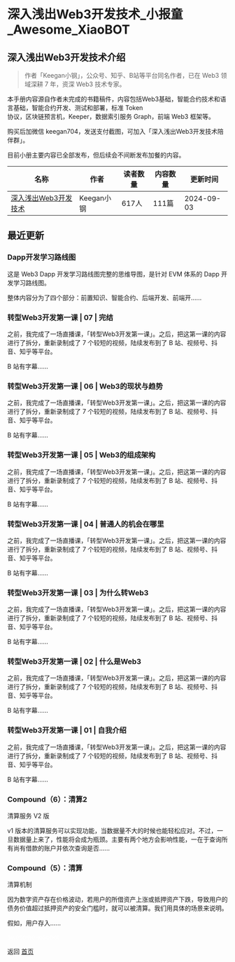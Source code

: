 # 深入浅出Web3开发技术_小报童_Awesome_XiaoBOT

## 深入浅出Web3开发技术介绍
> 作者「Keegan小钢」，公众号、知乎、B站等平台同名作者，已在 Web3 领域深耕 7 年，资深 Web3 技术专家。    
    
本手册内容源自作者未完成的书籍稿件，内容包括Web3基础，智能合约技术和语言基础，智能合约开发、测试和部署，标准 Token  
协议，区块链预言机，Keeper，数据索引服务 Graph，前端 Web3 框架等。    
    
购买后加微信 keegan704，发送支付截图，可加入「深入浅出Web3开发技术陪伴群」。    
    
目前小册主要内容已全部发布，但后续会不间断发布加餐的内容。  
  


|名称|作者|读者数量|内容数量|更新时间|
|---|---|---|---|---|
|[深入浅出Web3开发技术](https://xiaobot.net/p/web3dev?refer=0b133df9-27dc-423b-8101-639049001c13)|Keegan小钢|617人|111篇|2024-09-03|

## 最近更新
### Dapp开发学习路线图

这是 Web3 Dapp 开发学习路线图完整的思维导图，是针对 EVM 体系的 Dapp 开发学习路线图。

整体内容分为了四个部分：前置知识、智能合约、后端开发、前端开......

### 转型Web3开发第一课 | 07 | 完结

之前，我完成了一场直播课，「转型Web3开发第一课」。之后，把这第一课的内容进行了拆分，重新录制成了 7 个较短的视频，陆续发布到了 B
站、视频号、抖音、知乎等平台。

B 站有字幕......

### 转型Web3开发第一课 | 06 | Web3的现状与趋势

之前，我完成了一场直播课，「转型Web3开发第一课」。之后，把这第一课的内容进行了拆分，重新录制成了 7 个较短的视频，陆续发布到了 B
站、视频号、抖音、知乎等平台。

B 站有字幕......

### 转型Web3开发第一课 | 05 | Web3的组成架构

之前，我完成了一场直播课，「转型Web3开发第一课」。之后，把这第一课的内容进行了拆分，重新录制成了 7 个较短的视频，陆续发布到了 B
站、视频号、抖音、知乎等平台。

B 站有字幕......

### 转型Web3开发第一课 | 04 | 普通人的机会在哪里

之前，我完成了一场直播课，「转型Web3开发第一课」。之后，把这第一课的内容进行了拆分，重新录制成了 7 个较短的视频，陆续发布到了 B
站、视频号、抖音、知乎等平台。

B 站有字幕......

### 转型Web3开发第一课 | 03 | 为什么转Web3

之前，我完成了一场直播课，「转型Web3开发第一课」。之后，把这第一课的内容进行了拆分，重新录制成了 7 个较短的视频，陆续发布到了 B
站、视频号、抖音、知乎等平台。

B 站有字幕......

### 转型Web3开发第一课 | 02 | 什么是Web3

之前，我完成了一场直播课，「转型Web3开发第一课」。之后，把这第一课的内容进行了拆分，重新录制成了 7 个较短的视频，陆续发布到了 B
站、视频号、抖音、知乎等平台。

B 站有字幕......

### 转型Web3开发第一课 | 01 | 自我介绍

之前，我完成了一场直播课，「转型Web3开发第一课」。之后，把这第一课的内容进行了拆分，重新录制成了 7 个较短的视频，陆续发布到了 B
站、视频号、抖音、知乎等平台。

B 站有字幕......

### Compound（6）：清算2

清算服务 V2 版

v1
版本的清算服务可以实现功能，当数据量不大的时候也能轻松应对。不过，一旦数据量上来了，性能将会成为瓶颈。主要有两个地方会影响性能，一在于查询所有尚有借款的账户并依次查询是否......

### Compound（5）：清算

清算机制

因为数字资产存在价格波动，若用户的所借资产上涨或抵押资产下跌，导致用户的债务价值超过抵押资产的安全门槛时，就可以被清算。我们用具体的场景来说明。

假如，用户存入......


<a href="https://github.com/Reno9527/awesome-xiaobot" style="color: white; text-decoration: none;">awesome-xiaobot</a>

返回 [首页](../README.md)
